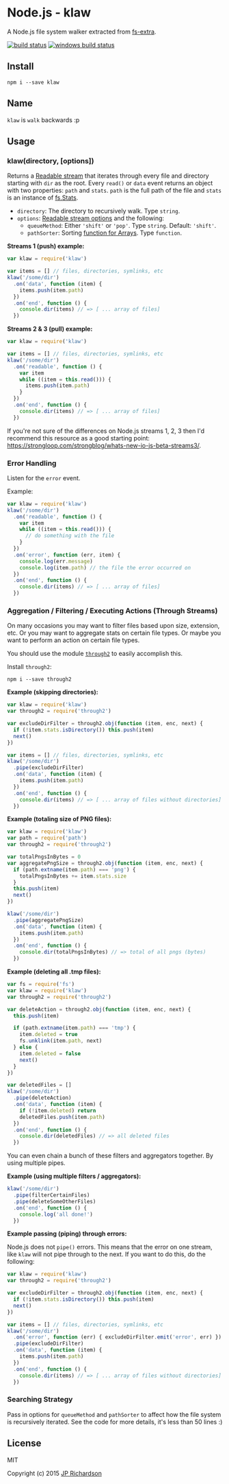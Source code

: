 Node.js - klaw
==============

A Node.js file system walker extracted from [fs-extra](https://github.com/jprichardson/node-fs-extra).

[![build status](https://api.travis-ci.org/jprichardson/node-klaw.svg)](http://travis-ci.org/jprichardson/node-klaw)
[![windows build status](https://ci.appveyor.com/api/projects/status/github/jprichardson/node-klaw?branch=master&svg=true)](https://ci.appveyor.com/project/jprichardson/node-klaw/branch/master)


Install
-------

    npm i --save klaw


Name
----

`klaw` is `walk` backwards :p


Usage
-----

### klaw(directory, [options])

Returns a [Readable stream](https://nodejs.org/api/stream.html#stream_class_stream_readable) that iterates
through every file and directory starting with `dir` as the root. Every `read()` or `data` event
returns an object with two properties: `path` and `stats`. `path` is the full path of the file and
`stats` is an instance of [fs.Stats](https://nodejs.org/api/fs.html#fs_class_fs_stats).

- `directory`: The directory to recursively walk. Type `string`.
- `options`: [Readable stream options](https://nodejs.org/api/stream.html#stream_new_stream_readable_options) and
the following:
  - `queueMethod`: Either `'shift'` or `'pop'`. Type `string`. Default: `'shift'`.
  - `pathSorter`: Sorting [function for Arrays](https://developer.mozilla.org/en-US/docs/Web/JavaScript/Reference/Global_Objects/Array/sort). Type `function`.

**Streams 1 (push) example:**

```js
var klaw = require('klaw')

var items = [] // files, directories, symlinks, etc
klaw('/some/dir')
  .on('data', function (item) {
    items.push(item.path)
  })
  .on('end', function () {
    console.dir(items) // => [ ... array of files]
  })
```

**Streams 2 & 3 (pull) example:**

```js
var klaw = require('klaw')

var items = [] // files, directories, symlinks, etc
klaw('/some/dir')
  .on('readable', function () {
    var item
    while ((item = this.read())) {
      items.push(item.path)
    }
  })
  .on('end', function () {
    console.dir(items) // => [ ... array of files]
  })
```

If you're not sure of the differences on Node.js streams 1, 2, 3 then I'd
recommend this resource as a good starting point: https://strongloop.com/strongblog/whats-new-io-js-beta-streams3/.


### Error Handling

Listen for the `error` event.

Example:

```js
var klaw = require('klaw')
klaw('/some/dir')
  .on('readable', function () {
    var item
    while ((item = this.read())) {
      // do something with the file
    }
  })
  .on('error', function (err, item) {
    console.log(err.message)
    console.log(item.path) // the file the error occurred on
  })
  .on('end', function () {
    console.dir(items) // => [ ... array of files]
  })

```


### Aggregation / Filtering / Executing Actions (Through Streams)

On many occasions you may want to filter files based upon size, extension, etc.
Or you may want to aggregate stats on certain file types. Or maybe you want to
perform an action on certain file types.

You should use the module [`through2`](https://www.npmjs.com/package/through2) to easily
accomplish this.

Install `through2`:

    npm i --save through2


**Example (skipping directories):**

```js
var klaw = require('klaw')
var through2 = require('through2')

var excludeDirFilter = through2.obj(function (item, enc, next) {
  if (!item.stats.isDirectory()) this.push(item)
  next()
})

var items = [] // files, directories, symlinks, etc
klaw('/some/dir')
  .pipe(excludeDirFilter)
  .on('data', function (item) {
    items.push(item.path)
  })
  .on('end', function () {
    console.dir(items) // => [ ... array of files without directories]
  })

```


**Example (totaling size of PNG files):**

```js
var klaw = require('klaw')
var path = require('path')
var through2 = require('through2')

var totalPngsInBytes = 0
var aggregatePngSize = through2.obj(function (item, enc, next) {
  if (path.extname(item.path) === 'png') {
    totalPngsInBytes += item.stats.size
  }
  this.push(item)
  next()
})

klaw('/some/dir')
  .pipe(aggregatePngSize)
  .on('data', function (item) {
    items.push(item.path)
  })
  .on('end', function () {
    console.dir(totalPngsInBytes) // => total of all pngs (bytes)
  })
```


**Example (deleting all .tmp files):**

```js
var fs = require('fs')
var klaw = require('klaw')
var through2 = require('through2')

var deleteAction = through2.obj(function (item, enc, next) {
  this.push(item)

  if (path.extname(item.path) === 'tmp') {
    item.deleted = true
    fs.unklink(item.path, next)
  } else {
    item.deleted = false
    next()
  }
})

var deletedFiles = []
klaw('/some/dir')
  .pipe(deleteAction)
  .on('data', function (item) {
    if (!item.deleted) return
    deletedFiles.push(item.path)
  })
  .on('end', function () {
    console.dir(deletedFiles) // => all deleted files
  })
```

You can even chain a bunch of these filters and aggregators together. By using
multiple pipes.

**Example (using multiple filters / aggregators):**

```js
klaw('/some/dir')
  .pipe(filterCertainFiles)
  .pipe(deleteSomeOtherFiles)
  .on('end', function () {
    console.log('all done!')
  })
```

**Example passing (piping) through errors:**

Node.js does not `pipe()` errors. This means that the error on one stream, like
`klaw` will not pipe through to the next. If you want to do this, do the following:

```js
var klaw = require('klaw')
var through2 = require('through2')

var excludeDirFilter = through2.obj(function (item, enc, next) {
  if (!item.stats.isDirectory()) this.push(item)
  next()
})

var items = [] // files, directories, symlinks, etc
klaw('/some/dir')
  .on('error', function (err) { excludeDirFilter.emit('error', err) }) // forward the error on
  .pipe(excludeDirFilter)
  .on('data', function (item) {
    items.push(item.path)
  })
  .on('end', function () {
    console.dir(items) // => [ ... array of files without directories]
  })
```


### Searching Strategy

Pass in options for `queueMethod` and `pathSorter` to affect how the file system
is recursively iterated. See the code for more details, it's less than 50 lines :)



License
-------

MIT

Copyright (c) 2015 [JP Richardson](https://github.com/jprichardson)
